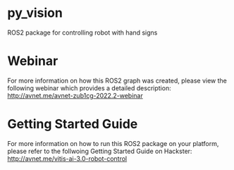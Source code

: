 # py_vision
ROS2 package for controlling robot with hand signs

# Webinar
For more information on how this ROS2 graph was created, 
please view the following webinar which provides a detailed description:
http://avnet.me/avnet-zub1cg-2022.2-webinar

# Getting Started Guide
For more information on how to run this ROS2 package on your platform, 
please refer to the follwoing Getting Started Guide on Hackster:
http://avnet.me/vitis-ai-3.0-robot-control

